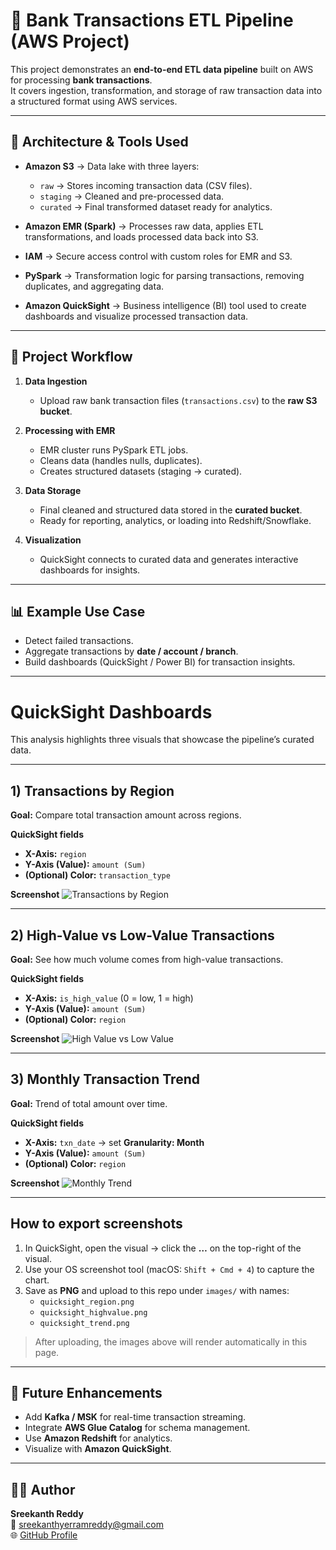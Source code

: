 # 🏦 Bank Transactions ETL Pipeline (AWS Project)

This project demonstrates an **end-to-end ETL data pipeline** built on AWS for processing **bank transactions**.  
It covers ingestion, transformation, and storage of raw transaction data into a structured format using AWS services.

---

## 🔧 Architecture & Tools Used

- **Amazon S3** → Data lake with three layers:
  - `raw` → Stores incoming transaction data (CSV files).
  - `staging` → Cleaned and pre-processed data.
  - `curated` → Final transformed dataset ready for analytics.

- **Amazon EMR (Spark)** → Processes raw data, applies ETL transformations, and loads processed data back into S3.

- **IAM** → Secure access control with custom roles for EMR and S3.

- **PySpark** → Transformation logic for parsing transactions, removing duplicates, and aggregating data.

- **Amazon QuickSight** → Business intelligence (BI) tool used to create dashboards and visualize processed transaction data.

---

## 📂 Project Workflow

1. **Data Ingestion**  
   - Upload raw bank transaction files (`transactions.csv`) to the **raw S3 bucket**.  

2. **Processing with EMR**  
   - EMR cluster runs PySpark ETL jobs.  
   - Cleans data (handles nulls, duplicates).  
   - Creates structured datasets (staging → curated).  

3. **Data Storage**  
   - Final cleaned and structured data stored in the **curated bucket**.  
   - Ready for reporting, analytics, or loading into Redshift/Snowflake.

4. **Visualization**  
   - QuickSight connects to curated data and generates interactive dashboards for insights.

---

## 📊 Example Use Case

- Detect failed transactions.  
- Aggregate transactions by **date / account / branch**.  
- Build dashboards (QuickSight / Power BI) for transaction insights.  

---

# QuickSight Dashboards

This analysis highlights three visuals that showcase the pipeline’s curated data.

---

## 1) Transactions by Region

**Goal:** Compare total transaction amount across regions.

**QuickSight fields**
- **X-Axis:** `region`
- **Y-Axis (Value):** `amount (Sum)`
- **(Optional) Color:** `transaction_type`

**Screenshot**
![Transactions by Region](../images/quicksight_region.png)

---

## 2) High-Value vs Low-Value Transactions

**Goal:** See how much volume comes from high-value transactions.

**QuickSight fields**
- **X-Axis:** `is_high_value` (0 = low, 1 = high)
- **Y-Axis (Value):** `amount (Sum)`
- **(Optional) Color:** `region`

**Screenshot**
![High Value vs Low Value](../images/quicksight_highvalue.png)

---

## 3) Monthly Transaction Trend

**Goal:** Trend of total amount over time.

**QuickSight fields**
- **X-Axis:** `txn_date` → set **Granularity: Month**
- **Y-Axis (Value):** `amount (Sum)`
- **(Optional) Color:** `region`

**Screenshot**
![Monthly Trend](../images/quicksight_trend.png)

---

## How to export screenshots

1. In QuickSight, open the visual → click the **…** on the top-right of the visual.
2. Use your OS screenshot tool (macOS: `Shift + Cmd + 4`) to capture the chart.
3. Save as **PNG** and upload to this repo under `images/` with names:
   - `quicksight_region.png`
   - `quicksight_highvalue.png`
   - `quicksight_trend.png`

> After uploading, the images above will render automatically in this page.


---

## 🚀 Future Enhancements
- Add **Kafka / MSK** for real-time transaction streaming.  
- Integrate **AWS Glue Catalog** for schema management.  
- Use **Amazon Redshift** for analytics.  
- Visualize with **Amazon QuickSight**.  

---

## 👨‍💻 Author
**Sreekanth Reddy**  
📧 sreekanthyerramreddy@gmail.com  
🌐 [GitHub Profile](https://github.com/sreekanthreddy32)  
